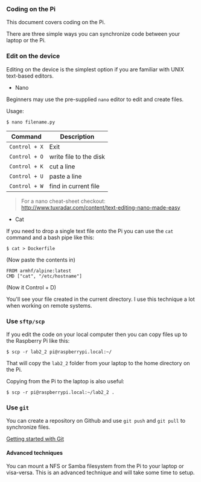 ### Coding on the Pi

This document covers coding on the Pi.

There are three simple ways you can synchronize code between your laptop or the Pi.

### Edit on the device

Editing on the device is the simplest option if you are familiar with UNIX text-based editors.

* Nano

Beginners may use the pre-supplied `nano` editor to edit and create files.

Usage:

```
$ nano filename.py
```

|Command           | Description            |
-------------------|------------------------
| `Control + X`    | Exit                   |
| `Control + O`    | write file to the disk |
| `Control + K`    | cut a line             |
| `Control + U`    | paste a line           |
| `Control + W`    | find in current file   |

> For a nano cheat-sheet checkout: http://www.tuxradar.com/content/text-editing-nano-made-easy

* Cat

If you need to drop a single text file onto the Pi you can use the `cat` command and a bash pipe like this:

```
$ cat > Dockerfile
```

(Now paste the contents in)

```
FROM armhf/alpine:latest
CMD ["cat", "/etc/hostname"]
```

(Now it Control + D)

You'll see your file created in the current directory. I use this technique a lot when working on remote systems.

### Use `sftp/scp`

If you edit the code on your local computer then you can copy files up to the Raspberry Pi like this:

```
$ scp -r lab2_2 pi@raspberrypi.local:~/
```

That will copy the `lab2_2` folder from your laptop to the home directory on the Pi.

Copying from the Pi to the laptop is also useful:

```
$ scp -r pi@raspberrypi.local:~/lab2_2 .
```

### Use `git`

You can create a repository on Github and use `git push` and `git pull` to synchronize files.

[Getting started with Git](https://git-scm.com/book/en/v1/Getting-Started)

#### Advanced techniques

You can mount a NFS or Samba filesystem from the Pi to your laptop or visa-versa. This is an advanced technique and will take some time to setup.
